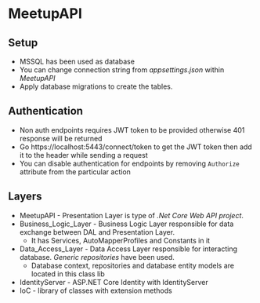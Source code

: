 # MeetupAPI

## Setup

- MSSQL has been used as database
- You can change connection string from *appsettings.json* within *MeetupAPI*
- Apply database migrations to create the tables.

## Authentication

- Non auth endpoints requires JWT token to be provided otherwise 401 response will be returned
- Go https://localhost:5443/connect/token to get the JWT token then add it to the header while sending a request
- You can disable authentication for endpoints by removing ```Authorize``` attribute from the particular action

## Layers

- MeetupAPI - Presentation Layer is type of *.Net Core Web API project*.
- Business_Logic_Layer - Business Logic Layer responsible for data exchange between DAL and Presentation Layer.
  - It has Services, AutoMapperProfiles and Constants in it
- Data_Access_Layer - Data Access Layer responsible for interacting database. *Generic repositories* have been used.
  - Database context, repositories and database entity models are located in this class lib
- IdentityServer - ASP.NET Core Identity with IdentityServer
- IoC - library of classes with extension methods
